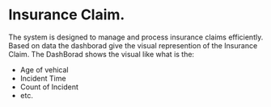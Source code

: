 # Insurance Claim.
 The system is designed to manage and process insurance claims efficiently. 
 Based on data the dashborad give the visual represention of the Insurance Claim.
 The DashBorad shows the visual like what is the:
 - Age of vehical
 - Incident Time
 - Count of Incident
 - etc.
